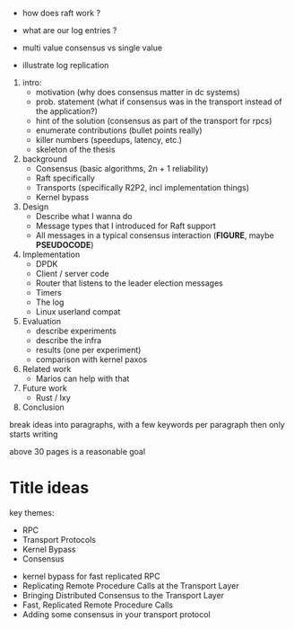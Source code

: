 * how does raft work ?
* what are our log entries ?
* multi value consensus vs single value

* illustrate log replication

1. intro:
    - motivation (why does consensus matter in dc systems)
    - prob. statement (what if consensus was in the transport instead of the application?)
    - hint of the solution (consensus as part of the transport for rpcs)
    - enumerate contributions (bullet points really)
    - killer numbers (speedups, latency, etc.)
    - skeleton of the thesis
2. background
    - Consensus (basic algorithms, 2n + 1 reliability)
    - Raft specifically
    - Transports (specifically R2P2, incl implementation things)
    - Kernel bypass
3. Design
    - Describe what I wanna do
    - Message types that I introduced for Raft support
    - All messages in a typical consensus interaction (**FIGURE**, maybe **PSEUDOCODE**)
4. Implementation
    - DPDK
    - Client / server code
    - Router that listens to the leader election messages
    - Timers
    - The log
    - Linux userland compat
5. Evaluation
    - describe experiments
    - describe the infra
    - results (one per experiment)
    - comparison with kernel paxos
6. Related work
    - Marios can help with that
7. Future work
    - Rust / Ixy
8. Conclusion

break ideas into paragraphs, with a few keywords per paragraph
then only starts writing

above 30 pages is a reasonable goal

# Title ideas

key themes:

- RPC
- Transport Protocols
- Kernel Bypass
- Consensus

* kernel bypass for fast replicated RPC
* Replicating Remote Procedure Calls at the Transport Layer
* Bringing Distributed Consensus to the Transport Layer
* Fast, Replicated Remote Procedure Calls
* Adding some consensus in your transport protocol
